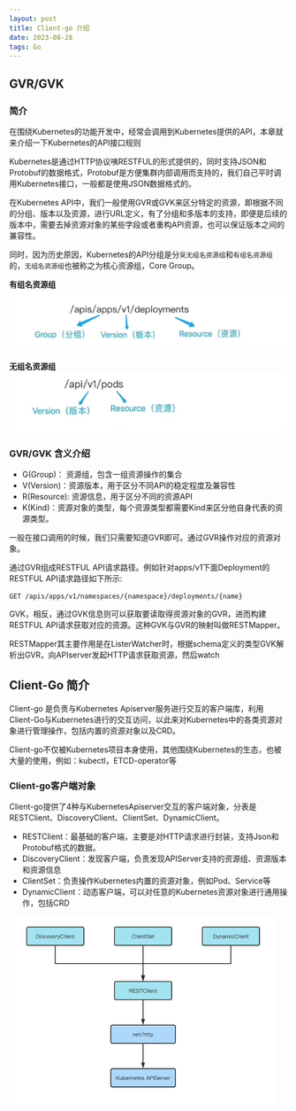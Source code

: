 ```yaml
---
layout: post
title: Client-go 介绍
date: 2023-08-28
tags: Go
---
```



## GVR/GVK
### 简介
在围绕Kubernetes的功能开发中，经常会调用到Kubernetes提供的API，本章就来介绍一下Kubernetes的API接口规则

Kubernetes是通过HTTP协议咦RESTFUL的形式提供的，同时支持JSON和Protobuf的数据格式，Protobuf是方便集群内部调用而支持的，我们自己平时调用Kubernetes接口，一般都是使用JSON数据格式的。

在Kubernetes API中，我们一般使用GVR或GVK来区分特定的资源，即根据不同的分组、版本以及资源，进行URL定义，有了分组和多版本的支持，即便是后续的版本中，需要去掉资源对象的某些字段或者重构API资源，也可以保证版本之间的兼容性。

同时，因为历史原因，Kubernetes的API分组是分`吴无组名资源组`和`有组名资源组`的，`无组名资源组`也被称之为核心资源组，Core Group。

**有组名资源组**
![](/images/posts/media/clientgo1.png)

**无组名资源组**
![](/images/posts/media/clientgo2.png)


### GVR/GVK 含义介绍
- G(Group)： 资源组，包含一组资源操作的集合
- V(Version)：资源版本，用于区分不同API的稳定程度及兼容性
- R(Resource): 资源信息，用于区分不同的资源API
- K(Kind)：资源对象的类型，每个资源类型都需要Kind来区分他自身代表的资源类型。

一般在接口调用的时候，我们只需要知道GVR即可。通过GVR操作对应的资源对象。

通过GVR组成RESTFUL API请求路径。例如针对apps/v1下面Deployment的RESTFUL API请求路径如下所示:

```
GET /apis/apps/v1/namespaces/{namespace}/deployments/{name}
```

GVK，相反，通过GVK信息则可以获取要读取得资源对象的GVR，进而构建RESTFUL API请求获取对应的资源。这种GVK与GVR的映射叫做RESTMapper。

RESTMapper其主要作用是在ListerWatcher时，根据schema定义的类型GVK解析出GVR，向APIserver发起HTTP请求获取资源，然后watch





## Client-Go 简介
Client-go 是负责与Kubernetes Apiserver服务进行交互的客户端库，利用Client-Go与Kubernetes进行的交互访问，以此来对Kubernetes中的各类资源对象进行管理操作，包括内置的资源对象以及CRD。

Client-go不仅被Kubernetes项目本身使用，其他围绕Kubernetes的生态，也被大量的使用，例如：kubectl，ETCD-operator等

### Client-go客户端对象
Client-go提供了4种与KubernetesApiserver交互的客户端对象，分表是RESTClient、DiscoveryClient、ClientSet、DynamicClient。

- RESTClient：最基础的客户端，主要是对HTTP请求进行封装，支持Json和Protobuf格式的数据。
- DiscoveryClient：发现客户端，负责发现APIServer支持的资源组、资源版本和资源信息
- ClientSet：负责操作Kubernetes内置的资源对象，例如Pod、Service等
- DynamicClient：动态客户端，可以对任意的Kubernetes资源对象进行通用操作，包括CRD


![](/images/posts/media/clientgo3.png)
